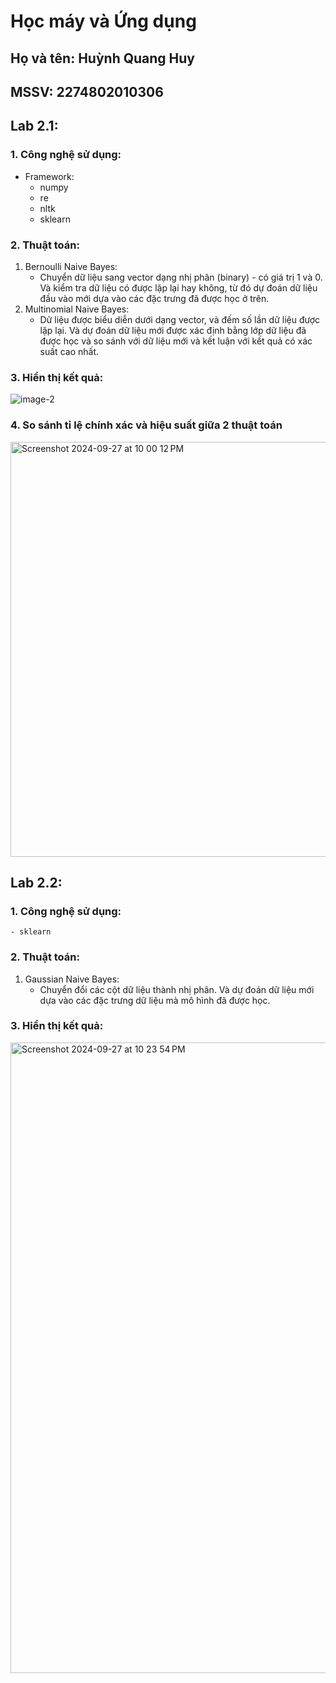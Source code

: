 # Học máy và Ứng dụng
## Họ và tên: Huỳnh Quang Huy
## MSSV: 2274802010306

## Lab 2.1:
### 1. Công nghệ sử dụng: 
- Framework: 
    - numpy
    - re
    - nltk
    - sklearn 

### 2. Thuật toán:
1. Bernoulli Naive Bayes:
    - Chuyển dữ liệu sang vector dạng nhị phân (binary) - có giá trị 1 và 0. Và kiểm tra dữ liệu có được lặp lại hay không, từ đó dự đoán dữ liệu đầu vào mới dựa vào các đặc trưng đã được học ở trên.
2. Multinomial Naive Bayes:
    - Dữ liệu được biểu diễn dưới dạng vector, và đếm số lần dữ liệu được lặp lại. Và dự đoán dữ liệu mới được xác định bằng lớp dữ liệu đã được học và so sánh với dữ liệu mới và kết luận với kết quả có xác suất cao nhất.

### 3. Hiển thị kết quả:
![image-2](https://github.com/user-attachments/assets/8aeac53f-b589-40b7-bb07-ba820b66e0ee)


### 4. So sánh tỉ lệ chính xác và hiệu suất giữa 2 thuật toán
<img width="664" alt="Screenshot 2024-09-27 at 10 00 12 PM" src="https://github.com/user-attachments/assets/4fb92c18-02ab-455a-906b-2f051b7a5381">


## Lab 2.2:
### 1. Công nghệ sử dụng: 
    - sklearn 

### 2. Thuật toán:
1. Gaussian Naive Bayes:
    - Chuyển đổi các cột dữ liệu thành nhị phân. Và dự đoán dữ liệu mới dựa vào các đặc trưng dữ liệu mà mô hình đã được học.

### 3. Hiển thị kết quả:
<img width="1009" alt="Screenshot 2024-09-27 at 10 23 54 PM" src="https://github.com/user-attachments/assets/4de795fc-f73a-4634-a989-78453128caf5">
